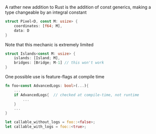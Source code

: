 A rather new addition to Rust is the addition of const generics, making a type changeable by an integral constant

```rust
struct Pixel<D, const M: usize> {
    coordinates: [f64; M],
    data: D
}
```

Note that this mechanic is extremely limited
```rust 
struct Islands<const M: usize> {
    islands: [Island; M],
    bridges: [Bridge; M-1] // this won't work
}
```

One possible use is feature-flags at compile time
```rust
fn foo<const AdvancedLogs: bool>(...){
    ...
    if AdvancedLogs{  // checked at compile-time, not runtime
        ...
    }
    ...
}

let callable_without_logs = foo::<false>;
let callable_with_logs = foo::<true>;
```